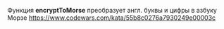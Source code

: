 Функция ****encryptToMorse**** преобразует англ. буквы и цифры в азбуку Морзе
https://www.codewars.com/kata/55b8c0276a7930249e00003c